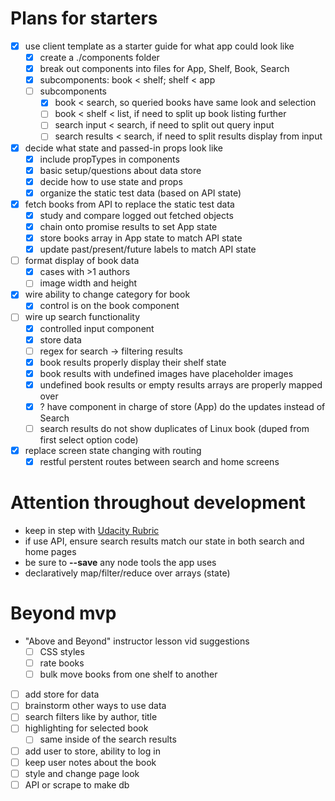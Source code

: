 # Plans for starters
- [X] use client template as a starter guide for what app could look like
    - [X] create a ./components folder
	- [X] break out components into files for App, Shelf, Book, Search
    - [X] subcomponents: book < shelf; shelf < app
    - [ ] subcomponents
    	- [X] book < search, so queried books have same look and selection
    	- [ ] book < shelf < list, if need to split up book listing further
    	- [ ] search input < search, if need to split out query input
    	- [ ] search results < search, if need to split results display from input 
- [X] decide what state and passed-in props look like
	- [X] include propTypes in components
	- [X] basic setup/questions about data store
	- [X] decide how to use state and props
	- [X] organize the static test data (based on API state)
- [X] fetch books from API to replace the static test data
	- [X] study and compare logged out fetched objects
	- [X] chain onto promise results to set App state
	- [X] store books array in App state to match API state
	- [X] update past/present/future labels to match API state
- [ ] format display of book data
	- [X] cases with >1 authors
	- [ ] image width and height
- [X] wire ability to change category for book
	- [X] control is on the book component
- [ ] wire up search functionality
	- [X] controlled input component
	- [X] store data
	- [ ] regex for search -> filtering results
	- [X] book results properly display their shelf state
	- [X] book results with undefined images have placeholder images
	- [X] undefined book results or empty results arrays are properly mapped over
	- [X] ? have component in charge of store (App) do the updates instead of Search
	- [ ] search results do not show duplicates of Linux book (duped from first select option code)
- [X] replace screen state changing with routing
	- [X] restful perstent routes between search and home screens

# Attention throughout development
- keep in step with [Udacity Rubric](https://review.udacity.com/#!/rubrics/918/view)
- if use API, ensure search results match our state in both search and home pages
- be sure to **--save** any node tools the app uses
- declaratively map/filter/reduce over arrays (state)

# Beyond mvp
- "Above and Beyond" instructor lesson vid suggestions
	- [ ] CSS styles
	- [ ] rate books
	- [ ] bulk move books from one shelf to another
- [ ] add store for data
- [ ] brainstorm other ways to use data 
- [ ] search filters like by author, title
- [ ] highlighting for selected book
	- [ ] same inside of the search results
- [ ] add user to store, ability to log in
- [ ] keep user notes about the book
- [ ] style and change page look
- [ ] API or scrape to make db
